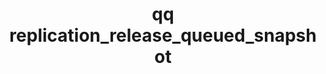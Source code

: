 ---
category: replication
command: replication_release_queued_snapshot
optional_options:
- alternate: []
  help: Unique identifier of the source replication relationship.
  name: --relationship-id
  required: true
- alternate: []
  help: Unique identifier of the snapshot to release.
  name: --snapshot-id
  required: true
permalink: /qq-cli-command-guide/replication/replication_release_queued_snapshot.html
positional_options: []
sidebar: qq_cli_command_reference_sidebar
summary: This section explains how to use the <code>qq replication_release_queued_snapshot</code>
  command.
synopsis: Release a snapshot queued for replication from the queue of the specified
  source replication relationship.
title: qq replication_release_queued_snapshot
usage: qq replication_release_queued_snapshot [-h] --relationship-id RELATIONSHIP_ID
  --snapshot-id SNAPSHOT_ID
zendesk_source: qq CLI Command Guide

---